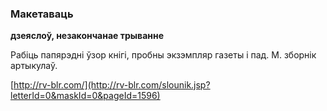 ### Макетаваць
**дзеяслоў, незакончанае трыванне**

Рабіць папярэдні ўзор кнігі, пробны экзэмпляр газеты і пад. М. зборнік артыкулаў.

<a rel="author">[http://rv-blr.com/](http://rv-blr.com/slounik.jsp?letterId=0&maskId=0&pageId=1596)</a>
